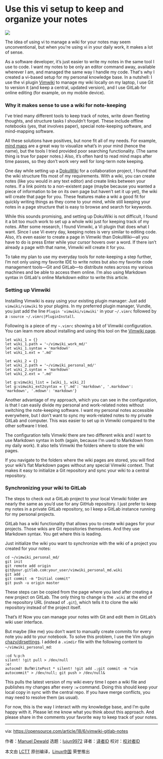 Use this vi setup to keep and organize your notes
======

![](https://opensource.com/sites/default/files/styles/image-full-size/public/lead-images/checklist_hands_team_collaboration.png?itok=u82QepPk)

The idea of using vi to manage a wiki for your notes may seem unconventional, but when you're using vi in your daily work, it makes a lot of sense.

As a software developer, it’s just easier to write my notes in the same tool I use to code. I want my notes to be only an editor command away, available wherever I am, and managed the same way I handle my code. That's why I created a vi-based setup for my personal knowledge base. In a nutshell: I use the vi plugin [Vimwiki][1] to manage my wiki locally on my laptop, I use Git to version it (and keep a central, updated version), and I use GitLab for online editing (for example, on my mobile device).

### Why it makes sense to use a wiki for note-keeping

I've tried many different tools to keep track of notes, write down fleeting thoughts, and structure tasks I shouldn’t forget. These include offline notebooks (yes, that involves paper), special note-keeping software, and mind-mapping software.

All these solutions have positives, but none fit all of my needs. For example, [mind maps][2] are a great way to visualize what’s in your mind (hence the name), but the tools I tried provided poor searching functionality. (The same thing is true for paper notes.) Also, it’s often hard to read mind maps after time passes, so they don’t work very well for long-term note keeping.

One day while setting up a [DokuWiki][3] for a collaboration project, I found that the wiki structure fits most of my requirements. With a wiki, you can create notes (like you would in any text editor) and create links between your notes. If a link points to a non-existent page (maybe because you wanted a piece of information to be on its own page but haven’t set it up yet), the wiki will create that page for you. These features make a wiki a good fit for quickly writing things as they come to your mind, while still keeping your notes in a page structure that is easy to browse and search for keywords.

While this sounds promising, and setting up DokuWiki is not difficult, I found it a bit too much work to set up a whole wiki just for keeping track of my notes. After some research, I found Vimwiki, a Vi plugin that does what I want. Since I use Vi every day, keeping notes is very similar to editing code. Also, it’s even easier to create a page in Vimwiki than DokuWiki—all you have to do is press Enter while your cursor hovers over a word. If there isn’t already a page with that name, Vimwiki will create it for you.

To take my plan to use my everyday tools for note-keeping a step further, I’m not only using my favorite IDE to write notes but also my favorite code management tools—Git and GitLab—to distribute notes across my various machines and be able to access them online. I’m also using Markdown syntax in GitLab's online Markdown editor to write this article.

### Setting up Vimwiki

Installing Vimwiki is easy using your existing plugin manager: Just add `vimwiki/vimwiki` to your plugins. In my preferred plugin manager, Vundle, you just add the line `Plugin 'vimwiki/vimwiki'` in your `~/.vimrc` followed by a `:source ~/.vimrc|PluginInstall`.

Following is a piece of my `~.vimrc` showing a bit of Vimwiki configuration. You can learn more about installing and using this tool on the [Vimwiki page][1].
```
let wiki_1 = {}
let wiki_1.path = '~/vimwiki_work_md/'
let wiki_1.syntax = 'markdown'
let wiki_1.ext = '.md'

let wiki_2 = {}
let wiki_2.path = '~/vimwiki_personal_md/'
let wiki_2.syntax = 'markdown'
let wiki_2.ext = '.md'

let g:vimwiki_list = [wiki_1, wiki_2]
let g:vimwiki_ext2syntax = {'.md': 'markdown', '.markdown': 'markdown', '.mdown': 'markdown'}
```

Another advantage of my approach, which you can see in the configuration, is that I can easily divide my personal and work-related notes without switching the note-keeping software. I want my personal notes accessible everywhere, but I don’t want to sync my work-related notes to my private GitLab and computer. This was easier to set up in Vimwiki compared to the other software I tried.

The configuration tells Vimwiki there are two different wikis and I want to use Markdown syntax in both (again, because I’m used to Markdown from my daily work). It also tells Vimwiki the folders where to store the wiki pages.

If you navigate to the folders where the wiki pages are stored, you will find your wiki’s flat Markdown pages without any special Vimwiki context. That makes it easy to initialize a Git repository and sync your wiki to a central repository.

### Synchronizing your wiki to GitLab

The steps to check out a GitLab project to your local Vimwiki folder are nearly the same as you’d use for any GitHub repository. I just prefer to keep my notes in a private GitLab repository, so I keep a GitLab instance running for my personal projects.

GitLab has a wiki functionality that allows you to create wiki pages for your projects. Those wikis are Git repositories themselves. And they use Markdown syntax. You get where this is leading.

Just initialize the wiki you want to synchronize with the wiki of a project you created for your notes:
```
cd ~/vimwiki_personal_md/
git init
git remote add origin git@your.gitlab.com:your_user/vimwiki_personal_md.wiki
git add .
git commit -m "Initial commit"
git push -u origin master
```

These steps can be copied from the page where you land after creating a new project on GitLab. The only thing to change is the `.wiki` at the end of the repository URL (instead of `.git`), which tells it to clone the wiki repository instead of the project itself.

That’s it! Now you can manage your notes with Git and edit them in GitLab’s wiki user interface.

But maybe (like me) you don’t want to manually create commits for every note you add to your notebook. To solve this problem, I use the Vim plugin [chazy/dirsettings][4]. I added a `.vimdir` file with the following content to `~/vimwiki_personal_md`:
```
:cd %:p:h
silent! !git pull > /dev/null
:e!
autocmd! BufWritePost * silent! !git add .;git commit -m "vim autocommit" > /dev/null; git push > /dev/null&
```

This pulls the latest version of my wiki every time I open a wiki file and publishes my changes after every `:w` command. Doing this should keep your local copy in sync with the central repo. If you have merge conflicts, you may need to resolve them (as usual).

For now, this is the way I interact with my knowledge base, and I’m quite happy with it. Please let me know what you think about this approach. And please share in the comments your favorite way to keep track of your notes.

--------------------------------------------------------------------------------

via: https://opensource.com/article/18/6/vimwiki-gitlab-notes

作者：[Manuel Dewald][a]
选题：[lujun9972](https://github.com/lujun9972)
译者：[译者ID](https://github.com/译者ID)
校对：[校对者ID](https://github.com/校对者ID)

本文由 [LCTT](https://github.com/LCTT/TranslateProject) 原创编译，[Linux中国](https://linux.cn/) 荣誉推出

[a]:https://opensource.com/users/ntlx
[1]:http://vimwiki.github.io/
[2]:https://opensource.com/article/17/8/mind-maps-creative-dashboard
[3]:https://www.dokuwiki.org/dokuwiki
[4]:https://github.com/chazy/dirsettings
